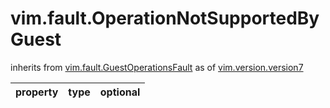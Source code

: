 vim.fault.OperationNotSupportedByGuest
======================================
inherits from [vim.fault.GuestOperationsFault](docs/vim.fault.GuestOperationsFault.md)
as of [vim.version.version7](docs/vim.version.md)

| property | type | optional |
|:---------|:-----|:---------|
